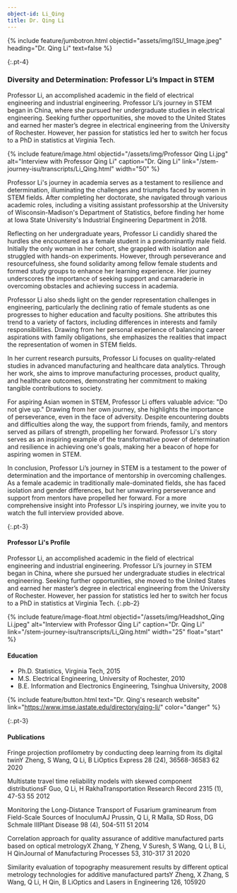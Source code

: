 ```yaml
---
object-id: Li_Qing
title: Dr. Qing Li
---
```

{% include feature/jumbotron.html objectid="assets/img/ISU_Image.jpeg" heading="Dr. Qing Li" text=false %}

{:.pt-4}
### Diversity and Determination: Professor Li’s Impact in STEM

Professor Li, an accomplished academic in the field of electrical engineering and industrial engineering. Professor Li’s journey in STEM began in China, where she pursued her undergraduate studies in electrical engineering. Seeking further opportunities, she moved to the United States and earned her master’s degree in electrical engineering from the University of Rochester. However, her passion for statistics led her to switch her focus to a PhD in statistics at Virginia Tech.

{% include feature/image.html objectid="/assets/img/Professor Qing Li.jpg" alt="Interview with Professor Qing Li" caption="Dr. Qing Li" link="/stem-journey-isu/transcripts/Li_Qing.html" width="50" %}

Professor Li's journey in academia serves as a testament to resilience and determination, illuminating the challenges and triumphs faced by women in STEM fields. After completing her doctorate, she navigated through various academic roles, including a visiting assistant professorship at the University of Wisconsin-Madison's Department of Statistics, before finding her home at Iowa State University's Industrial Engineering Department in 2018.

Reflecting on her undergraduate years, Professor Li candidly shared the hurdles she encountered as a female student in a predominantly male field. Initially the only woman in her cohort, she grappled with isolation and struggled with hands-on experiments. However, through perseverance and resourcefulness, she found solidarity among fellow female students and formed study groups to enhance her learning experience. Her journey underscores the importance of seeking support and camaraderie in overcoming obstacles and achieving success in academia.

Professor Li also sheds light on the gender representation challenges in engineering, particularly the declining ratio of female students as one progresses to higher education and faculty positions. She attributes this trend to a variety of factors, including differences in interests and family responsibilities. Drawing from her personal experience of balancing career aspirations with family obligations, she emphasizes the realities that impact the representation of women in STEM fields.

In her current research pursuits, Professor Li focuses on quality-related studies in advanced manufacturing and healthcare data analytics. Through her work, she aims to improve manufacturing processes, product quality, and healthcare outcomes, demonstrating her commitment to making tangible contributions to society.

For aspiring Asian women in STEM, Professor Li offers valuable advice: "Do not give up." Drawing from her own journey, she highlights the importance of perseverance, even in the face of adversity. Despite encountering doubts and difficulties along the way, the support from friends, family, and mentors served as pillars of strength, propelling her forward. Professor Li's story serves as an inspiring example of the transformative power of determination and resilience in achieving one's goals, making her a beacon of hope for aspiring women in STEM.

In conclusion, Professor Li’s journey in STEM is a testament to the power of determination and the importance of mentorship in overcoming challenges. As a female academic in traditionally male-dominated fields, she has faced isolation and gender differences, but her unwavering perseverance and support from mentors have propelled her forward. For a more comprehensive insight into Professor Li’s inspiring journey, we invite you to watch the full interview provided above.

{:.pt-3}
####  Professor Li's Profile

Professor Li, an accomplished academic in the field of electrical engineering and industrial engineering. Professor Li’s journey in STEM began in China, where she pursued her undergraduate studies in electrical engineering. Seeking further opportunities, she moved to the United States and earned her master’s degree in electrical engineering from the University of Rochester. However, her passion for statistics led her to switch her focus to a PhD in statistics at Virginia Tech.
{:.pb-2}

{% include feature/image-float.html objectid="/assets/img/Headshot_Qing Li.jpeg" alt="Interview with Professor Qing Li" caption="Dr. Qing Li" link="/stem-journey-isu/transcripts/Li_Qing.html" width="25" float="start" %}

#### Education

- Ph.D. Statistics, Virginia Tech, 2015
- M.S. Electrical Engineering, University of Rochester, 2010
- B.E. Information and Electronics Engineering, Tsinghua University, 2008

{% include feature/button.html text="Dr. Qing's research website" link="https://www.imse.iastate.edu/directory/qing-li/" color="danger" %}

<div class="clearfix"></div>

{:.pt-3}
#### Publications

Fringe projection profilometry by conducting deep learning from its digital twinY Zheng, S Wang, Q Li, B LiOptics Express 28 (24), 36568-36583	62	2020

Multistate travel time reliability models with skewed component distributionsF Guo, Q Li, H RakhaTransportation Research Record 2315 (1), 47-53	55	2012

Monitoring the Long-Distance Transport of Fusarium graminearum from Field-Scale Sources of InoculumAJ Prussin, Q Li, R Malla, SD Ross, DG Schmale IIIPlant Disease 98 (4), 504-511	51	2014

Correlation approach for quality assurance of additive manufactured parts based on optical metrologyX Zhang, Y Zheng, V Suresh, S Wang, Q Li, B Li, H QinJournal of Manufacturing Processes 53, 310-317	31	2020

Similarity evaluation of topography measurement results by different optical metrology technologies for additive manufactured partsY Zheng, X Zhang, S Wang, Q Li, H Qin, B LiOptics and Lasers in Engineering 126, 105920

